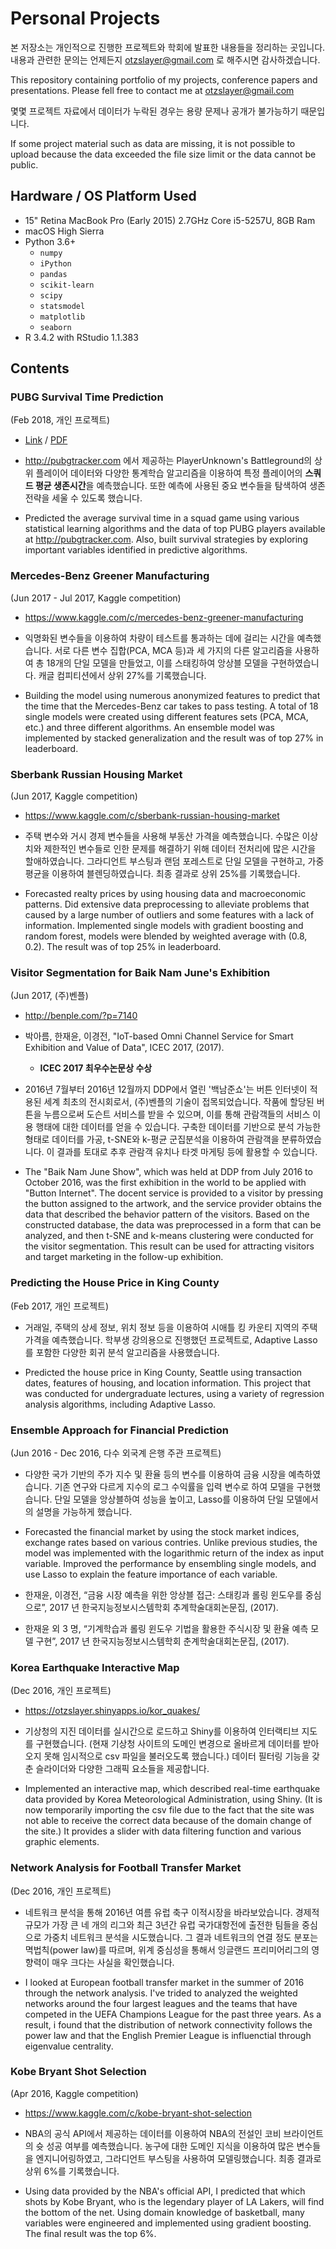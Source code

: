 # Personal Projects

본 저장소는 개인적으로 진행한 프로젝트와 학회에 발표한 내용들을 정리하는 곳입니다. 
내용과 관련한 문의는 언제든지 otzslayer@gmail.com 로 해주시면 감사하겠습니다.

This repository containing portfolio of my projects, conference papers and presentations. 
Please fell free to contact me at otzslayer@gmail.com 

몇몇 프로젝트 자료에서 데이터가 누락된 경우는 용량 문제나 공개가 불가능하기 때문입니다.

If some project material such as data are missing, it is not possible to upload because the data exceeded the file size limit or the data cannot be public.


## Hardware / OS Platform Used

- 15" Retina MacBook Pro (Early 2015) 2.7GHz Core i5-5257U, 8GB Ram
- macOS High Sierra
- Python 3.6+
  - `numpy`
  - `iPython`
  - `pandas`
  - `scikit-learn`
  - `scipy`
  - `statsmodel`
  - `matplotlib`
  - `seaborn`
- R 3.4.2 with RStudio 1.1.383

## Contents

### PUBG Survival Time Prediction
(Feb 2018, 개인 프로젝트)

- [Link](https://github.com/otzslayer/projects/blob/master/PUBG/PUBG%20Survival%20Time%20Prediction.ipynb) / [PDF](https://github.com/otzslayer/projects/blob/master/PUBG/pubg_summary.pdf)

- http://pubgtracker.com 에서 제공하는 PlayerUnknown's Battleground의 상위 플레이어 데이터와 다양한 통계학습 알고리즘을 이용하여 특정 플레이어의 **스쿼드 평균 생존시간**을 예측했습니다. 또한 예측에 사용된 중요 변수들을 탐색하여 생존 전략을 세울 수 있도록 했습니다.

- Predicted the average survival time in a squad game using various statistical learning algorithms and the data of top PUBG players available at http://pubgtracker.com. Also, built survival strategies by exploring important variables identified in predictive algorithms.


### Mercedes-Benz Greener Manufacturing
(Jun 2017 - Jul 2017, Kaggle competition)

- https://www.kaggle.com/c/mercedes-benz-greener-manufacturing

- 익명화된 변수들을 이용하여 차량이 테스트를 통과하는 데에 걸리는 시간을 예측했습니다. 서로 다른 변수 집합(PCA, MCA 등)과 세 가지의 다른 알고리즘을 사용하여 총 18개의 단일 모델을 만들었고, 이를 스태킹하여 앙상블 모델을 구현하였습니다. 캐글 컴피티션에서 상위 27%를 기록했습니다.

- Building the model using numerous anonymized features to predict that the time that the Mercedes-Benz car takes to pass testing. A total of 18 single models were created using different features sets (PCA, MCA, etc.) and three different algorithms. An ensemble model was implemented by stacked generalization and the result was of top 27% in leaderboard.

### Sberbank Russian Housing Market
(Jun 2017, Kaggle competition)

- https://www.kaggle.com/c/sberbank-russian-housing-market

- 주택 변수와 거시 경제 변수들을 사용해 부동산 가격을 예측했습니다. 수많은 이상치와 제한적인 변수들로 인한 문제를 해결하기 위해 데이터 전처리에 많은 시간을 할애하였습니다. 그라디언트 부스팅과 랜덤 포레스트로 단일 모델을 구현하고, 가중평균을 이용하여 블렌딩하였습니다. 최종 결과로 상위 25%를 기록했습니다.

- Forecasted realty prices by using housing data and macroeconomic patterns. Did extensive data preprocessing to alleviate problems that caused by a large number of outliers and some features with a lack of information. Implemented single models with gradient boosting and random forest, models were blended by weighted average with (0.8, 0.2). The result was of top 25% in leaderboard.

### Visitor Segmentation for Baik Nam June's Exhibition
(Jun 2017, (주)벤플)

- http://benple.com/?p=7140

- 박아름, 한재윤, 이경전, "IoT-based Omni Channel Service for Smart Exhibition and Value of Data", ICEC 2017, (2017).
	- **ICEC 2017 최우수논문상 수상**

- 2016년 7월부터 2016년 12월까지 DDP에서 열린 '백남준쇼'는 버튼 인터넷이 적용된 세계 최초의 전시회로서, (주)벤플의 기술이 접목되었습니다. 작품에 할당된 버튼을 누름으로써 도슨트 서비스를 받을 수 있으며, 이를 통해 관람객들의 서비스 이용 행태에 대한 데이터를 얻을 수 있습니다. 구축한 데이터를 기반으로 분석 가능한 형태로 데이터를 가공, t-SNE와 k-평균 군집분석을 이용하여 관람객을 분류하였습니다. 이 결과를 토대로 추후 관람객 유치나 타겟 마게팅 등에 활용할 수 있습니다.

- The "Baik Nam June Show", which was held at DDP from July 2016 to October 2016, was the first exhibition in the world to be applied with "Button Internet". The docent service is provided to a visitor by pressing the button assigned to the artwork, and the service provider obtains the data that described the behavior pattern of the visitors. Based on the constructed database, the data was preprocessed in a form that can be analyzed, and then t-SNE and k-means clustering were conducted for the visitor segmentation. This result can be used for attracting visitors and target marketing in the follow-up exhibition.

### Predicting the House Price in King County
(Feb 2017, 개인 프로젝트)

- 거래일, 주택의 상세 정보, 위치 정보 등을 이용하여 시애틀 킹 카운티 지역의 주택 가격을 예측했습니다. 학부생 강의용으로 진행했던 프로젝트로, Adaptive Lasso를 포함한 다양한 회귀 분석 알고리즘을 사용했습니다.

- Predicted the house price in King County, Seattle using transaction dates, features of housing, and location information. This project that was conducted for undergraduate lectures, using a variety of regression analysis algorithms, including Adaptive Lasso.

### Ensemble Approach for Financial Prediction
(Jun 2016 - Dec 2016, 다수 외국계 은행 주관 프로젝트)

- 다양한 국가 기반의 주가 지수 및 환율 등의 변수를 이용하여 금융 시장을 예측하였습니다. 기존 연구와 다르게 지수의 로그 수익률을 입력 변수로 하여 모델을 구현했습니다. 단일 모델을 앙상블하여 성능을 높이고, Lasso를 이용하여 단일 모델에서의 설명을 가능하게 했습니다.

- Forecasted the financial market by using the stock market indices, exchange rates based on various contries. Unlike previous studies, the model was implemented with the logarithmic return of the index as input variable. Improved the performance by ensembling single models, and use Lasso to explain the feature importance of each variable.

- 한재윤, 이경전, “금융 시장 예측을 위한 앙상블 접근: 스태킹과 롤링 윈도우를 중심으로”, 2017 년 한국지능정보시스템학회 추계학술대회논문집, (2017).
- 한재윤 외 3 명, “기계학습과 롤링 윈도우 기법을 활용한 주식시장 및 환율 예측 모델 구현”, 2017 년 한국지능정보시스템학회 춘계학술대회논문집, (2017).

### Korea Earthquake Interactive Map
(Dec 2016, 개인 프로젝트)

- https://otzslayer.shinyapps.io/kor_quakes/

- 기상청의 지진 데이터를 실시간으로 로드하고 Shiny를 이용하여 인터랙티브 지도를 구현했습니다. (현재 기상청 사이트의 도메인 변경으로 올바르게 데이터를 받아오지 못해 임시적으로 csv 파일을 불러오도록 했습니다.) 데이터 필터링 기능을 갖춘 슬라이더와 다양한 그래픽 요소들을 제공합니다.

- Implemented an interactive map, which described real-time earthquake data provided by Korea Meteorological Administration, using Shiny. (It is now temporarily importing the csv file due to the fact that the site was not able to receive the correct data because of the domain change of the site.) It provides a slider with data filtering function and various graphic elements.

### Network Analysis for Football Transfer Market
(Dec 2016, 개인 프로젝트)

- 네트워크 분석을 통해 2016년 여름 유럽 축구 이적시장을 바라보았습니다. 경제적 규모가 가장 큰 네 개의 리그와 최근 3년간 유럽 국가대항전에 출전한 팀들을 중심으로 가중치 네트워크 분석을 시도했습니다. 그 결과 네트워크의 연결 정도 분포는 멱법칙(power law)를 따르며, 위계 중심성을 통해서 잉글랜드 프리미어리그의 영향력이 매우 크다는 사실을 확인했습니다.

- I looked at European football transfer market in the summer of 2016 through the network analysis. I've trided to analyzed the weighted networks around the four largest leagues and the teams that have competed in the UEFA Champions League for the past three years. As a result, i found that the distribution of network connectivity follows the power law and that the English Premier League is influenctial through eigenvalue centrality.

### Kobe Bryant Shot Selection
(Apr 2016, Kaggle competition)

- https://www.kaggle.com/c/kobe-bryant-shot-selection

- NBA의 공식 API에서 제공하는 데이터를 이용하여 NBA의 전설인 코비 브라이언트의 슛 성공 여부를 예측했습니다. 농구에 대한 도메인 지식을 이용하여 많은 변수들을 엔지니어링하였고, 그라디언트 부스팅을 사용하여 모델링했습니다. 최종 결과로 상위 6%를 기록했습니다.
- Using data provided by the NBA's official API, I predicted that which shots by Kobe Bryant, who is the legendary player of LA Lakers, will find the bottom of the net. Using domain knowledge of basketball, many variables were engineered and implemented using gradient boosting. The final result was the top 6%.
